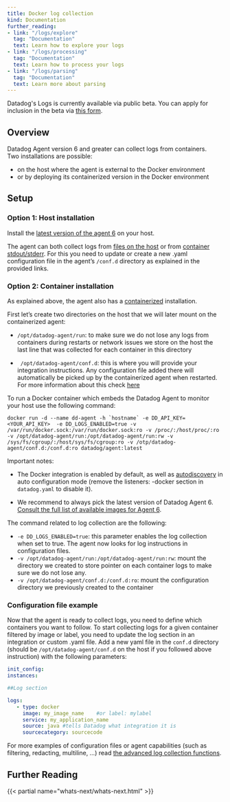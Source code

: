 ```yaml
---
title: Docker log collection
kind: Documentation
further_reading:
- link: "/logs/explore"
  tag: "Documentation"
  text: Learn how to explore your logs
- link: "/logs/processing"
  tag: "Documentation"
  text: Learn how to process your logs
- link: "/logs/parsing"
  tag: "Documentation"
  text: Learn more about parsing
---
```


<div class="alert alert-info">
Datadog's Logs is currently available via public beta. You can apply for inclusion in the beta via <a href="https://www.datadoghq.com/log-management/">this form</a>.
</div>

## Overview

Datadog Agent version 6 and greater can collect logs from containers.  
Two installations are possible:
 
- on the host where the agent is external to the Docker environment
- or by deploying its containerized version in the Docker environment

## Setup
### Option 1: Host installation

Install the [latest version of the agent 6](/logs/#getting-started-with-the-agent) on your host.

The agent can both collect logs from [files on the host](/logs/#custom-log-collection) or from [container stdout/stderr](/logs/docker/#configuration-file-example). For this you need to update or create a new .yaml configuration file in the agent’s `/conf.d` directory as explained in the provided links.

### Option 2: Container installation

As explained above, the agent also has a [containerized](https://github.com/DataDog/datadog-agent/tree/master/Dockerfiles/agent) installation.

First let’s create two directories on the host that we will later mount on the containerized agent:

- `/opt/datadog-agent/run`: to make sure we do not lose any logs from containers during restarts or network issues we store on the host the last line that was collected for each container in this directory

- ` /opt/datadog-agent/conf.d`: this is where you will provide your integration instructions. Any configuration file added there will automatically be picked up by the containerized agent when restarted.  
For more information about this check [here](https://github.com/DataDog/docker-dd-agent#enabling-integrations)

To run a Docker container which embeds the Datadog Agent to monitor your host use the following command:

```
docker run -d --name dd-agent -h `hostname` -e DD_API_KEY=<YOUR_API_KEY>  -e DD_LOGS_ENABLED=true -v /var/run/docker.sock:/var/run/docker.sock:ro -v /proc/:/host/proc/:ro -v /opt/datadog-agent/run:/opt/datadog-agent/run:rw -v /sys/fs/cgroup/:/host/sys/fs/cgroup:ro -v /otp/datadog-agent/conf.d:/conf.d:ro datadog/agent:latest
```

Important notes: 

- The Docker integration is enabled by default, as well as [autodiscovery](/agent/autodiscovery/) in auto configuration mode (remove the listeners: -docker section in `datadog.yaml` to disable it).

- We recommend to always pick the latest version of Datadog Agent 6. [Consult the full list of available images for Agent 6](https://hub.docker.com/r/datadog/agent/tags/).

The command related to log collection are the following:

* `-e DD_LOGS_ENABLED=true`: this parameter enables the log collection when set to true. The agent now looks for log instructions in configuration files.
* `-v /opt/datadog-agent/run:/opt/datadog-agent/run:rw`: mount the directory we created to store pointer on each container logs to make sure we do not lose any.
* `-v /opt/datadog-agent/conf.d:/conf.d:ro`: mount the configuration directory we previously created to the container



### Configuration file example

Now that the agent is ready to collect logs, you need to define which containers you want to follow.
To start collecting logs for a given container filtered by image or label, you need to update the log section in an integration or custom .yaml file. 
Add a new yaml file in the `conf.d` directory (should be `/opt/datadog-agent/conf.d` on the host if you followed above instruction) with the following parameters:

```yaml
init_config:
instances:

##Log section

logs:    
   - type: docker
     image: my_image_name    #or label: mylabel
     service: my_application_name
     source: java #tells Datadog what integration it is
     sourcecategory: sourcecode
```

For more examples of configuration files or agent capabilities (such as filtering, redacting, multiline, …) read [the advanced log collection functions](/logs/#filter-logs).

## Further Reading

{{< partial name="whats-next/whats-next.html" >}}
